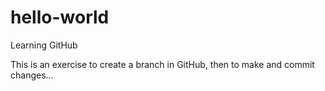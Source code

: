 # hello-world
Learning GitHub

This is an exercise to create a branch in GitHub, then to make and commit changes...
